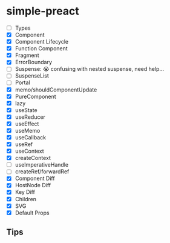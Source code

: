 # simple-preact

- [ ] Types
- [x] Component
- [x] Component Lifecycle
- [x] Function Component
- [x] Fragment
- [x] ErrorBoundary
- [ ] Suspense: 😭 confusing with nested suspense, need help...
- [ ] SuspenseList
- [ ] Portal
- [x] memo/shouldComponentUpdate
- [x] PureComponent
- [x] lazy
- [x] useState
- [x] useReducer
- [x] useEffect
- [x] useMemo
- [x] useCallback
- [x] useRef
- [x] useContext
- [x] createContext
- [ ] useImperativeHandle
- [ ] createRef/forwardRef
- [x] Component Diff
- [x] HostNode Diff
- [x] Key Diff
- [x] Children
- [x] SVG
- [x] Default Props

## Tips
